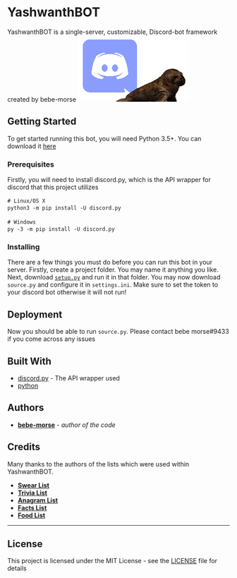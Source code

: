 # YashwanthBOT

YashwanthBOT is a single-server, customizable, Discord-bot framework created by bebe-morse
![](imgs/discordwalrus.png)

## Getting Started

To get started running this bot, you will need Python 3.5+. You can download it [here](https://www.python.org/downloads/)

### Prerequisites

Firstly, you will need to install discord.py, which is the API wrapper for discord that this project utilizes

```
# Linux/OS X
python3 -m pip install -U discord.py

# Windows
py -3 -m pip install -U discord.py
```

### Installing

There are a few things you must do before you can run this bot in your server.
Firstly, create a project folder. You may name it anything you like.
Next, download [`setup.py`](https://github.com/bebe-morse/YashwanthBOT/blob/master/setup.py) and run it in that folder.
You may now download `source.py` and configure it in `settings.ini`. Make sure to set the token to your discord bot otherwise it will not run!

## Deployment

Now you should be able to run `source.py`. Please contact bebe morse#9433 if you come across any issues

## Built With

* [discord.py](https://github.com/Rapptz/discord.py) - The API wrapper used
* [python](https://www.python.org/)


## Authors

* **[bebe-morse](https://github.com/bebe-morse)** - *author of the code* 

## Credits
Many thanks to the authors of the lists which were used within YashwanthBOT.
* **[Swear List](https://github.com/RobertJGabriel/Google-profanity-words/blob/master/list.txt)** 
* **[Trivia List](https://github.com/gurok/RogTrivia/blob/master/trivia%20questions.txt)** 
* **[Anagram List](https://github.com/paritytech/wordlist/blob/master/res/wordlist.txt)** 
* **[Facts List](https://github.com/assaf/dailyhi/blob/master/facts.txt)** 
* **[Food List](https://github.com/dantasse/swot_perderder/blob/master/food_image_urls.txt)** 
* **** *


## License

This project is licensed under the MIT License - see the [LICENSE](LICENSE) file for details


